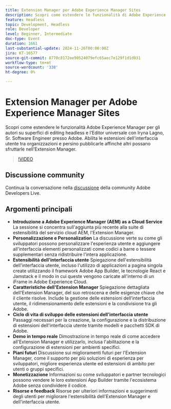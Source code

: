 ```yaml
---
title: Extension Manager per Adobe Experience Manager Sites
description: Scopri come estendere le funzionalità di Adobe Experience Manager con l’Extension Manager, abilitando estensioni dell’interfaccia utente e personalizzazioni tra organizzazioni diverse senza ridistribuire l’intera applicazione, come dimostrato da Iryna Lagno, Sr. Software Engineer presso Adobe.
feature: Headless
topic: Development, Headless
role: Developer
level: Beginner, Intermediate
doc-type: Event
duration: 1661
last-substantial-update: 2024-11-26T00:00:00Z
jira: KT-16577
source-git-commit: 8770c8172ee90524079efc65aec7e129f1d1d031
workflow-type: tm+mt
source-wordcount: '338'
ht-degree: 0%

---
```



# Extension Manager per Adobe Experience Manager Sites

Scopri come estendere le funzionalità Adobe Experience Manager per gli autori su superfici di editing headless e l’Editor universale con Iryna Lagno, Sr. Software Engineer presso Adobe. Abilita le estensioni dell&#39;interfaccia utente tra organizzazioni e persino pubblicarle affinché altri possano sfruttarle nell&#39;Extension Manager.

>[!VIDEO](https://video.tv.adobe.com/v/3440404/?learn=on&enablevpops)

## Discussione community

Continua la conversazione nella [discussione](https://adobe.ly/48N59Uj) della community Adobe Developers Live.

## Argomenti principali

* **Introduzione a Adobe Experience Manager (AEM) as a Cloud Service** La sessione si concentra sull&#39;aggiunta più recente alla suite di estensibilità del servizio cloud AEM, l&#39;Extension Manager.
* **Personalizzazione e Personalization** La discussione verte su come gli sviluppatori possono personalizzare l&#39;esperienza utente e aggiungere all&#39;interfaccia elementi personalizzati come codici a barre o tessere supplementari senza ridistribuire l&#39;intera applicazione.
* **Estensibilità dell&#39;interfaccia utente** Spiegazione dell&#39;estensibilità dell&#39;interfaccia utente, incluso l&#39;utilizzo di applicazioni a pagina singola create utilizzando il framework Adobe App Builder, le tecnologie React e Jamstack e il modo in cui queste vengono caricate all&#39;interno di un iFrame in Adobe Experience Cloud.
* **Caratteristiche dell&#39;Extension Manager** Spiegazione dettagliata dell&#39;Extension Manager, del suo retroscena e delle esigenze chiave che il cliente risolve. Include la gestione delle estensioni dell’interfaccia utente, il ridimensionamento delle estensioni e la condivisione tra gli Adobe.
* **Ciclo di vita di sviluppo delle estensioni dell&#39;interfaccia utente** Passaggi necessari per la creazione, la configurazione e la distribuzione di estensioni dell&#39;interfaccia utente tramite modelli e pacchetti SDK di Adobe.
* **Demo in tempo reale** Dimostrazione in tempo reale di come accedere all&#39;Extension Manager e utilizzarlo, inclusa l&#39;abilitazione e la configurazione di estensioni per ambienti specifici.
* **Piani futuri** Discussione sui miglioramenti futuri per l&#39;Extension Manager, come il supporto per più soluzioni di esperienza per sviluppatori, migliore esperienza utente ed estensioni di ambito per utenti o gruppi specifici.
* **Monetizzazione** Informazioni su come sviluppatori e partner tecnologici possono vendere le loro estensioni App Builder tramite l&#39;ecosistema Adobe senza condividere il codice.
* **Risorse e feedback** Risorse per ulteriori informazioni e suggerimenti degli utenti per migliorare l&#39;estensibilità dell&#39;Extension Manager e dell&#39;interfaccia utente.